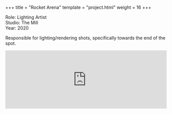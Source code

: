 +++
title = "Rocket Arena"
template = "project.html"
weight = 16
+++

Role: Lighting Artist  
Studio: The Mill  
Year: 2020  

Responsible for lighting/rendering shots, specifically towards the end of the spot.

<div style="padding:36.25% 0 0 0;position:relative;"><iframe src="https://player.vimeo.com/video/998338943?h=20916556c1&amp;badge=0&amp;autopause=0&amp;player_id=0&amp;app_id=58479" frameborder="0" allow="autoplay; fullscreen; picture-in-picture; clipboard-write" style="position:absolute;top:0;left:0;width:100%;height:100%;" title="rocket_arena"></iframe></div><script src="https://player.vimeo.com/api/player.js"></script>
